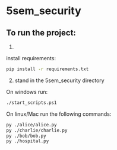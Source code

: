 # 5sem_security

## To run the project:
1.
install requirements:
```sh
pip install -r requirements.txt
```

2. stand in the 5sem_security directory

On windows run:
```sh
./start_scripts.ps1
```

On linux/Mac run the following commands:
```sh
py ./alice/alice.py
py ./charlie/charlie.py
py ./bob/bob.py
py ./hospital.py
```
